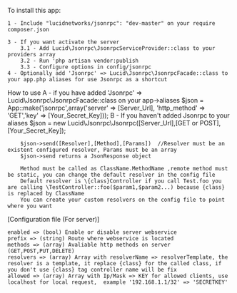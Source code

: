 
To install this app:

    1 - Include "lucidnetworks/jsonrpc": "dev-master" on your require composer.json

    3 - If you want activate the server
        3.1 - Add Lucid\Jsonrpc\JsonrpcServiceProvider::class to your providers array
        3.2 - Run 'php artisan vendor:publish
        3.3 - Configure options in config/jsonrpc
    4 - Optionally add 'Jsonrpc' => Lucid\Jsonrpc\JsonrpcFacade::class to your app.php aliases for use Jsonrpc as a shortcut


How to use
         A - if you have added 'Jsonrpc' => Lucid\Jsonrpc\JsonrpcFacade::class on your app->aliases
            $json = App::make('jsonrpc',array('server' => [Server_Url], 'http_method' => 'GET','key' => [Your_Secret_Key]));
         B - If you haven't added Jsonrpc to your aliases
            $json = new Lucid\Jsonrpc\Jsonrpc([Server_Url],[GET or POST],[Your_Secret_Key]);

        $json->send([Resolver],[Method],[Params])  //Resolver must be an existent configured resolver, Params must be an array
        $json->send returns a JsonResponse object

        Method must be called as ClassName.MethodName ,remote method must be static, you can change the default resolver in the config file
        Default resolver is \{class}Controller if you call Test.foo you are calling \TestController::foo($param1,$param2...) because {class} is replaced by ClassName
        You can create your custom resolvers on the config file to point where you want


[Configuration file (For server)]

    enabled => (bool) Enable or disable server webservice
    prefix => (string) Route where webservice is located
    methods => (array) Avaliable http methods on server (GET,POST,PUT,DELETE)
    resolvers => (array) Array with resolverName => resolverTemplate, the resolver is a template, it replace {class} for the called class, if you don't use {class} tag controller name will be fix
    allowed => (array) Array with Ip/Mask => KEY for allowed clients, use localhost for local request,  example '192.168.1.1/32' => 'SECRETKEY'
